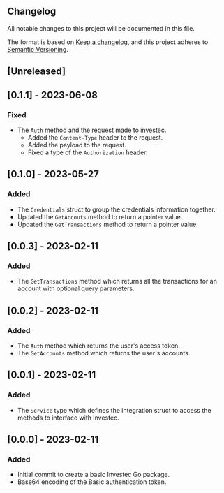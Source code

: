 ## Changelog
All notable changes to this project will be documented in this file.

The format is based on [Keep a changelog](https://keepachangelog.com/en/1.0.0/),
and this project adheres to [Semantic Versioning](https://semver.org/spec/v2.0.0.html).

## [Unreleased]
## [0.1.1] - 2023-06-08
### Fixed
- The `Auth` method and the request made to investec.
  - Added the `Content-Type` header to the request.
  - Added the payload to the request.
  - Fixed a type of the `Authorization` header.

## [0.1.0] - 2023-05-27
### Added
- The `Credentials` struct to group the credentials information together.
- Updated the `GetAccouts` method to return a pointer value.
- Updated the `GetTransactions` method to return a pointer value.

## [0.0.3] - 2023-02-11
### Added
- The `GetTransactions` method which returns all the transactions for an
  account with optional query parameters.

## [0.0.2] - 2023-02-11
### Added 
- The `Auth` method which returns the user's access token.
- The `GetAccounts` method which returns the user's accounts.

## [0.0.1] - 2023-02-11
### Added
- The `Service` type which defines the integration struct to access the methods
  to interface with Investec.

## [0.0.0] - 2023-02-11
### Added
- Initial commit to create a basic Investec Go package.
- Base64 encoding of the Basic authentication token.

